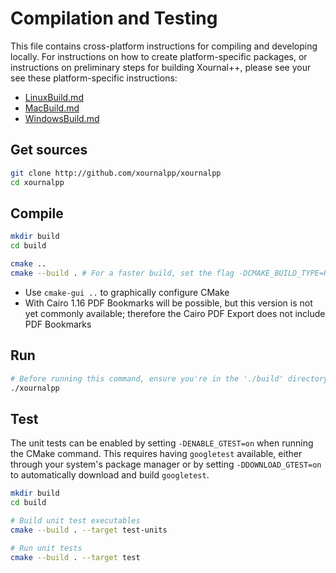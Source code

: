 # Compilation and Testing

This file contains cross-platform instructions for compiling and developing locally. For instructions on how to create platform-specific packages, or instructions on preliminary steps for building Xournal++, please see your see these platform-specific instructions:

- [LinuxBuild.md](./LinuxBuild.md)
- [MacBuild.md](./MacBuild.md)
- [WindowsBuild.md](./WindowsBuild.md)

## Get sources

```sh
git clone http://github.com/xournalpp/xournalpp
cd xournalpp
```

## Compile

```sh
mkdir build
cd build

cmake ..
cmake --build . # For a faster build, set the flag -DCMAKE_BUILD_TYPE=RelWithDebInfo
```

- Use `cmake-gui ..` to graphically configure CMake
- With Cairo 1.16 PDF Bookmarks will be possible, but this version is not yet
commonly available; therefore the Cairo PDF Export does not include PDF Bookmarks

## Run

```sh
# Before running this command, ensure you're in the './build' directory
./xournalpp
```

## Test

The unit tests can be enabled by setting `-DENABLE_GTEST=on` when running the
CMake command. This requires having `googletest` available, either through your
system's package manager or by setting `-DDOWNLOAD_GTEST=on` to automatically
download and build `googletest`.

```sh
mkdir build
cd build

# Build unit test executables
cmake --build . --target test-units

# Run unit tests
cmake --build . --target test
```

